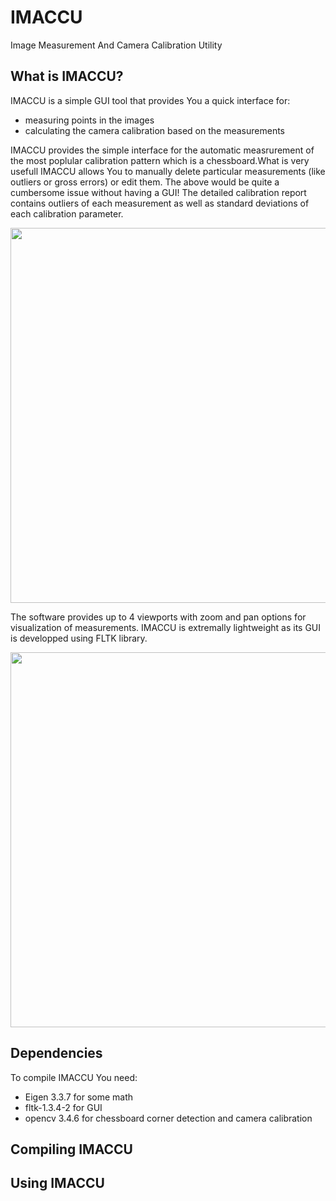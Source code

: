 # IMACCU

Image Measurement And Camera Calibration Utility

## What is IMACCU?

IMACCU is a simple GUI tool that provides You a quick interface for:
- measuring points in the images
- calculating the camera calibration based on the measurements

IMACCU provides the simple interface for the automatic measrurement of the most poplular calibration pattern which is a chessboard.What is very usefull IMACCU allows You to manually delete particular measurements (like outliers or gross errors) or edit them. The above would be quite a cumbersome issue without having a GUI! The detailed calibration report contains outliers of each measurement as well as standard deviations of each calibration parameter.

<img src="https://user-images.githubusercontent.com/54469000/64493207-7d831b80-d27d-11e9-9605-05913396c102.jpg" width="600">

The software provides up to 4 viewports with zoom and pan options for visualization of measurements. IMACCU is extremally lightweight as its GUI is developped using FLTK library.

<img src="https://user-images.githubusercontent.com/54469000/64493210-807e0c00-d27d-11e9-8b87-5f4d092e1a0b.jpg" width="600">

## Dependencies

To compile IMACCU You need:
- Eigen 3.3.7 for some math
- fltk-1.3.4-2 for GUI
- opencv 3.4.6 for chessboard corner detection and camera calibration

## Compiling IMACCU

## Using IMACCU

